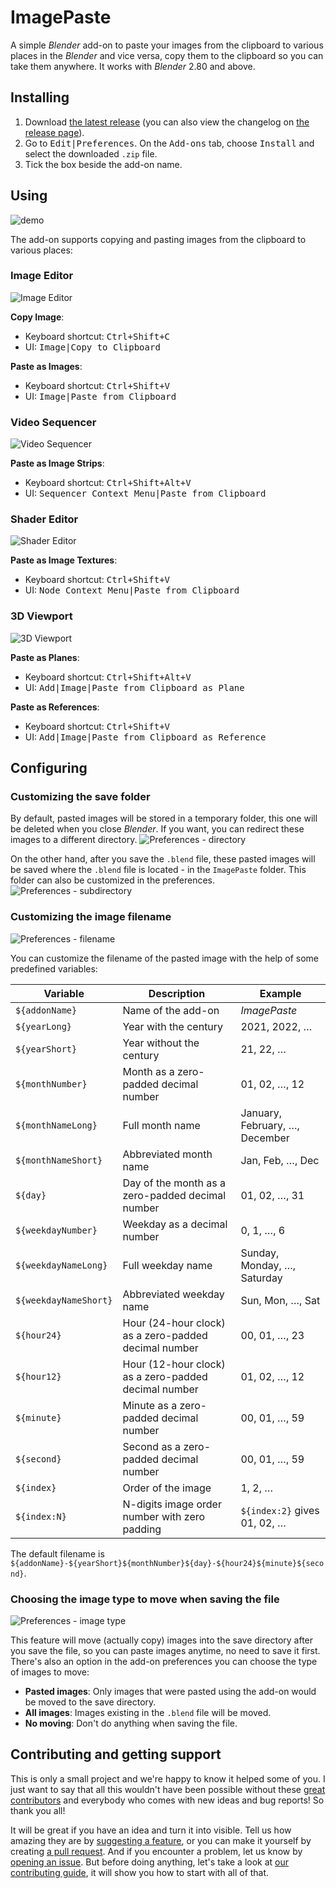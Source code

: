 <!-- @format -->

# ImagePaste

A simple _Blender_ add-on to paste your images from the clipboard to various places in the _Blender_ and vice versa, copy them to the clipboard so you can take them anywhere. It works with _Blender_ 2.80 and above.

## Installing

1. Download [the latest release](https://github.com/Yeetus3141/ImagePaste/releases/latest) (you can also view the changelog on [the release page](https://github.com/Yeetus3141/ImagePaste/releases)).
2. Go to <kbd><kbd>Edit</kbd>|<kbd>Preferences</kbd></kbd>. On the <kbd>Add-ons</kbd> tab, choose <kbd>Install</kbd> and select the downloaded `.zip` file.
3. Tick the box beside the add-on name.

## Using

![demo](assets/demo.gif)

The add-on supports copying and pasting images from the clipboard to various places:

### Image Editor

![Image Editor](assets/ui/image-editor.png)

**Copy Image**:

- Keyboard shortcut: <kbd><kbd>Ctrl</kbd>+<kbd>Shift</kbd>+<kbd>C</kbd></kbd>
- UI: <kbd><kbd>Image</kbd>|<kbd>Copy to Clipboard</kbd></kbd>

**Paste as Images**:

- Keyboard shortcut: <kbd><kbd>Ctrl</kbd>+<kbd>Shift</kbd>+<kbd>V</kbd></kbd>
- UI: <kbd><kbd>Image</kbd>|<kbd>Paste from Clipboard</kbd></kbd>

### Video Sequencer

![Video Sequencer](assets/ui/video-sequencer.png)

**Paste as Image Strips**:

- Keyboard shortcut: <kbd><kbd>Ctrl</kbd>+<kbd>Shift</kbd>+<kbd>Alt</kbd>+<kbd>V</kbd></kbd>
- UI: <kbd><kbd>Sequencer Context Menu</kbd>|<kbd>Paste from Clipboard</kbd></kbd>

### Shader Editor

![Shader Editor](assets/ui/shader-editor.png)

**Paste as Image Textures**:

- Keyboard shortcut: <kbd><kbd>Ctrl</kbd>+<kbd>Shift</kbd>+<kbd>V</kbd></kbd>
- UI: <kbd><kbd>Node Context Menu</kbd>|<kbd>Paste from Clipboard</kbd></kbd>

### 3D Viewport

![3D Viewport](assets/ui/3d-viewport.png)

**Paste as Planes**:

- Keyboard shortcut: <kbd><kbd>Ctrl</kbd>+<kbd>Shift</kbd>+<kbd>Alt</kbd>+<kbd>V</kbd></kbd>
- UI: <kbd><kbd>Add</kbd>|<kbd>Image</kbd>|<kbd>Paste from Clipboard as Plane</kbd></kbd>

**Paste as References**:

- Keyboard shortcut: <kbd><kbd>Ctrl</kbd>+<kbd>Shift</kbd>+<kbd>V</kbd></kbd>
- UI: <kbd><kbd>Add</kbd>|<kbd>Image</kbd>|<kbd>Paste from Clipboard as Reference</kbd></kbd>

## Configuring

### Customizing the save folder

By default, pasted images will be stored in a temporary folder, this one will be deleted when you close _Blender_. If you want, you can redirect these images to a different directory.
![Preferences - directory](assets/preferences/directory.png)

On the other hand, after you save the `.blend` file, these pasted images will be saved where the `.blend` file is located - in the `ImagePaste` folder. This folder can also be customized in the preferences.
![Preferences - subdirectory](assets/preferences/subdirectory.png)

### Customizing the image filename

![Preferences - filename](assets/preferences/filename.png)

You can customize the filename of the pasted image with the help of some predefined variables:

| Variable              | Description                                          | Example                        |
| --------------------- | ---------------------------------------------------- | ------------------------------ |
| `${addonName}`        | Name of the add-on                                   | _ImagePaste_                   |
| `${yearLong}`         | Year with the century                                | 2021, 2022, …                  |
| `${yearShort}`        | Year without the century                             | 21, 22, …                      |
| `${monthNumber}`      | Month as a zero-padded decimal number                | 01, 02, …, 12                  |
| `${monthNameLong}`    | Full month name                                      | January, February, …, December |
| `${monthNameShort}`   | Abbreviated month name                               | Jan, Feb, …, Dec               |
| `${day}`              | Day of the month as a zero-padded decimal number     | 01, 02, …, 31                  |
| `${weekdayNumber}`    | Weekday as a decimal number                          | 0, 1, …, 6                     |
| `${weekdayNameLong}`  | Full weekday name                                    | Sunday, Monday, …, Saturday    |
| `${weekdayNameShort}` | Abbreviated weekday name                             | Sun, Mon, …, Sat               |
| `${hour24}`           | Hour (24-hour clock) as a zero-padded decimal number | 00, 01, …, 23                  |
| `${hour12}`           | Hour (12-hour clock) as a zero-padded decimal number | 01, 02, …, 12                  |
| `${minute}`           | Minute as a zero-padded decimal number               | 00, 01, …, 59                  |
| `${second}`           | Second as a zero-padded decimal number               | 00, 01, …, 59                  |
| `${index}`            | Order of the image                                   | 1, 2, …                        |
| `${index:N}`          | N-digits image order number with zero padding        | `${index:2}` gives 01, 02, …   |

The default filename is `${addonName}-${yearShort}${monthNumber}${day}-${hour24}${minute}${second}`.

### Choosing the image type to move when saving the file

![Preferences - image type](assets/preferences/image-type.png)

This feature will move (actually copy) images into the save directory after you save the file, so you can paste images anytime, no need to save it first. There's also an option in the add-on preferences you can choose the type of images to move:

- **Pasted images**: Only images that were pasted using the add-on would be moved to the save directory.
- **All images**: Images existing in the `.blend` file will be moved.
- **No moving**: Don't do anything when saving the file.

## Contributing and getting support

This is only a small project and we're happy to know it helped some of you. I just want to say that all this wouldn't have been possible without these [great contributors](https://github.com/Yeetus3141/ImagePaste/graphs/contributors) and everybody who comes with new ideas and bug reports! So thank you all!

It will be great if you have an idea and turn it into visible. Tell us how amazing they are by [suggesting a feature](https://github.com/Yeetus3141/ImagePaste/issues/new/choose), or you can make it yourself by creating [a pull request](https://github.com/Yeetus3141/ImagePaste/compare). And if you encounter a problem, let us know by [opening an issue](https://github.com/Yeetus3141/ImagePaste/issues/new/choose). But before doing anything, let's take a look at [our contributing guide](.github/CONTRIBUTING.md), it will show you how to start with all of that.
